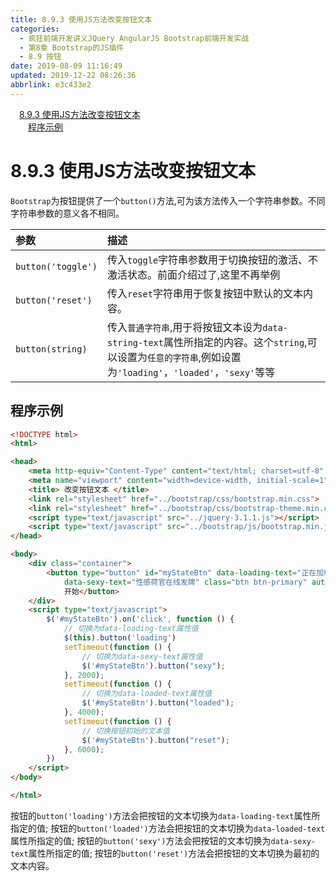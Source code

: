 ```yaml
---
title: 8.9.3 使用JS方法改变按钮文本
categories: 
  - 疯狂前端开发讲义JQuery AngularJS Bootstrap前端开发实战
  - 第8章 Bootstrap的JS插件
  - 8.9 按钮
date: 2019-08-09 11:16:49
updated: 2019-12-22 08:26:36
abbrlink: e3c433e2
---
```

<div id='my_toc'><a href="/JavaReadingNotes/e3c433e2/#8-9-3-使用JS方法改变按钮文本" class="header_1">8.9.3 使用JS方法改变按钮文本</a><br><a href="/JavaReadingNotes/e3c433e2/#程序示例" class="header_2">程序示例</a><br></div>
<style>.header_1{margin-left: 1em;}.header_2{margin-left: 2em;}.header_3{margin-left: 3em;}.header_4{margin-left: 4em;}.header_5{margin-left: 5em;}.header_6{margin-left: 6em;}</style>
<!--more-->
<script>if (navigator.platform.search('arm')==-1){document.getElementById('my_toc').style.display = 'none';}var e,p = document.getElementsByTagName('p');while (p.length>0) {e = p[0];e.parentElement.removeChild(e);}</script>

<!--end-->
<!--SSTStart-->
# 8.9.3 使用JS方法改变按钮文本 #
`Bootstrap`为按钮提供了一个`button()`方法,可为该方法传入一个字符串参数。不同字符串参数的意义各不相同。

|参数|描述|
|:---|:---|
|`button('toggle')`|传入`toggle`字符串参数用于切换按钮的激活、不激活状态。前面介绍过了,这里不再举例|
|`button('reset')`|传入`reset`字符串用于恢复按钮中默认的文本内容。|
|`button(string)`|传入`普通字符串`,用于将按钮文本设为`data-string-text`属性所指定的内容。这个`string`,可以设置为`任意的字符串`,例如设置为`'loading'`，`'loaded'`，`'sexy'`等等|

## 程序示例 ##
```html
<!DOCTYPE html>
<html>

<head>
    <meta http-equiv="Content-Type" content="text/html; charset=utf-8" />
    <meta name="viewport" content="width=device-width, initial-scale=1">
    <title> 改变按钮文本 </title>
    <link rel="stylesheet" href="../bootstrap/css/bootstrap.min.css">
    <link rel="stylesheet" href="../bootstrap/css/bootstrap-theme.min.css">
    <script type="text/javascript" src="../jquery-3.1.1.js"></script>
    <script type="text/javascript" src="../bootstrap/js/bootstrap.min.js"></script>
</head>

<body>
    <div class="container">
        <button type="button" id="myStateBtn" data-loading-text="正在加载中" data-loaded-text="数据加载完成"
            data-sexy-text="性感荷官在线发牌" class="btn btn-primary" autocomplete="off">
            开始</button>
    </div>
    <script type="text/javascript">
        $('#myStateBtn').on('click', function () {
            // 切换为data-loading-text属性值
            $(this).button('loading')
            setTimeout(function () {
                // 切换为data-sexy-text属性值
                $('#myStateBtn').button("sexy");
            }, 2000);
            setTimeout(function () {
                // 切换为data-loaded-text属性值
                $('#myStateBtn').button("loaded");
            }, 4000);
            setTimeout(function () {
                // 切换按钮初始的文本值
                $('#myStateBtn').button("reset");
            }, 6000);
        })
    </script>
</body>

</html>
```
按钮的`button('loading')`方法会把按钮的文本切换为`data-loading-text`属性所指定的值;
按钮的`button('loaded')`方法会把按钮的文本切换为`data-loaded-text`属性所指定的值;
按钮的`button('sexy')`方法会把按钮的文本切换为`data-sexy-text`属性所指定的值;
按钮的`button('reset')`方法会把按钮的文本切换为最初的文本内容。
<!--SSTStop-->

